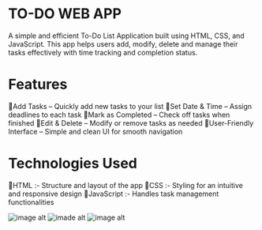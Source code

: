 # TO-DO WEB APP
A simple and efficient To-Do List Application built using HTML, CSS, and JavaScript. This app helps users add, modify, delete and manage their tasks effectively with time tracking and completion status.

# Features
  🔹Add Tasks – Quickly add new tasks to your list
  🔹Set Date & Time – Assign deadlines to each task
  🔹Mark as Completed – Check off tasks when finished
  🔹Edit & Delete – Modify or remove tasks as needed
  🔹User-Friendly Interface – Simple and clean UI for smooth navigation

# Technologies Used
  🔹HTML :- Structure and layout of the app
  🔹CSS :- Styling for an intuitive and responsive design
  🔹JavaScript :- Handles task management functionalities

![image alt](https://github.com/snigdha-samanta/SCT_WD_4/blob/main/Screenshot%202025-02-15%20203456.png?raw=true)
![imade alt](https://github.com/snigdha-samanta/SCT_WD_4/blob/main/Screenshot%202025-02-15%20203643.png?raw=true)
![image alt](https://github.com/snigdha-samanta/SCT_WD_4/blob/main/Screenshot%202025-02-15%20203630.png?raw=true)


